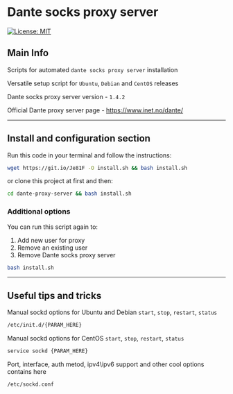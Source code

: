 # Dante socks proxy server

[![License: MIT](https://img.shields.io/badge/License-MIT-yellow.svg)](https://github.com/akmaslov-dev/dante-proxy-server/blob/master/LICENSE.txt)

## Main Info

Scripts for automated `dante socks proxy server` installation

Versatile setup script for `Ubuntu`, `Debian` and `CentOS` releases

Dante socks proxy server version - `1.4.2`

Official Dante proxy server page - <https://www.inet.no/dante/>

____

## Install and configuration section

Run this code in your terminal and follow the instructions:

```bash
wget https://git.io/Je81F -O install.sh && bash install.sh
```

or clone this project at first and then:

```bash
cd dante-proxy-server && bash install.sh
```

### Additional options

You can run this script again to:

 1. Add new user for proxy
 2. Remove an existing user
 3. Remove Dante socks proxy server

```bash
bash install.sh
```

____

## Useful tips and tricks

Manual sockd options for Ubuntu and Debian `start`,  `stop`, `restart`, `status`

```bash
/etc/init.d/{PARAM_HERE}
```

Manual sockd options for CentOS `start`,  `stop`, `restart`, `status`

```bash
service sockd {PARAM_HERE}
```

Port, interface, auth metod, ipv4\ipv6 support and other cool options contains here

```bash
/etc/sockd.conf
```
